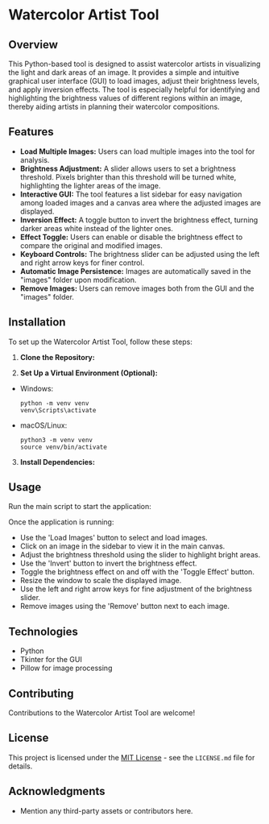 # Watercolor Artist Tool

## Overview
This Python-based tool is designed to assist watercolor artists in visualizing the light and dark areas of an image. 
It provides a simple and intuitive graphical user interface (GUI) to load images, adjust their brightness levels, and apply inversion effects. 
The tool is especially helpful for identifying and highlighting the brightness values of different regions within an image, 
thereby aiding artists in planning their watercolor compositions.

## Features
- **Load Multiple Images:** Users can load multiple images into the tool for analysis.
- **Brightness Adjustment:** A slider allows users to set a brightness threshold. Pixels brighter than this threshold will be turned white, highlighting the lighter areas of the image.
- **Interactive GUI:** The tool features a list sidebar for easy navigation among loaded images and a canvas area where the adjusted images are displayed.
- **Inversion Effect:** A toggle button to invert the brightness effect, turning darker areas white instead of the lighter ones.
- **Effect Toggle:** Users can enable or disable the brightness effect to compare the original and modified images.
- **Keyboard Controls:** The brightness slider can be adjusted using the left and right arrow keys for finer control.
- **Automatic Image Persistence:** Images are automatically saved in the "images" folder upon modification.
- **Remove Images:** Users can remove images both from the GUI and the "images" folder.

## Installation
To set up the Watercolor Artist Tool, follow these steps:

1. **Clone the Repository:**

2. **Set Up a Virtual Environment (Optional):**
- Windows:
  ```
  python -m venv venv
  venv\Scripts\activate
  ```
- macOS/Linux:
  ```
  python3 -m venv venv
  source venv/bin/activate
  ```
3. **Install Dependencies:**

## Usage
Run the main script to start the application:

Once the application is running:
- Use the 'Load Images' button to select and load images.
- Click on an image in the sidebar to view it in the main canvas.
- Adjust the brightness threshold using the slider to highlight bright areas.
- Use the 'Invert' button to invert the brightness effect.
- Toggle the brightness effect on and off with the 'Toggle Effect' button.
- Resize the window to scale the displayed image.
- Use the left and right arrow keys for fine adjustment of the brightness slider.
- Remove images using the 'Remove' button next to each image.

## Technologies
- Python
- Tkinter for the GUI
- Pillow for image processing

## Contributing
Contributions to the Watercolor Artist Tool are welcome! 

## License
This project is licensed under the [MIT License](LICENSE.md) - see the `LICENSE.md` file for details.

## Acknowledgments
- Mention any third-party assets or contributors here.
